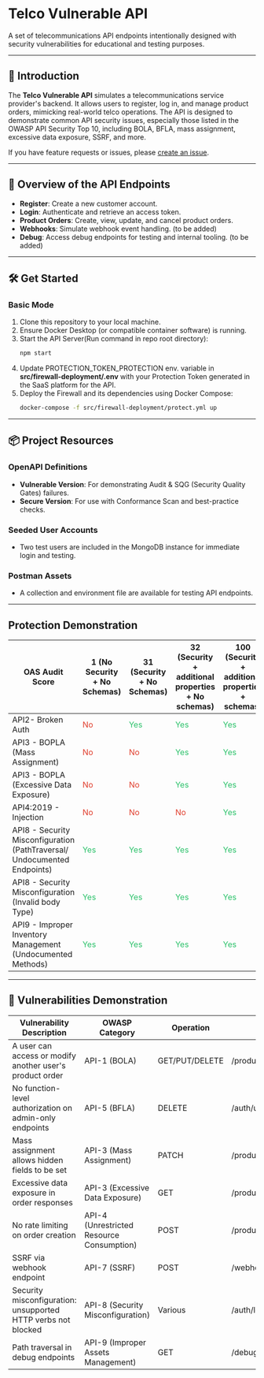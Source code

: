 
# Telco Vulnerable API

A set of telecommunications API endpoints intentionally designed with security vulnerabilities for educational and testing purposes.

---

## 📘 Introduction

The **Telco Vulnerable API** simulates a telecommunications service provider's backend. It allows users to register, log in, and manage product orders, mimicking real-world telco operations. The API is designed to demonstrate common API security issues, especially those listed in the OWASP API Security Top 10, including BOLA, BFLA, mass assignment, excessive data exposure, SSRF, and more.

If you have feature requests or issues, please [create an issue](https://github.com/your-org/telco-vulnerable-api/issues/new).

---

## 🚀 Overview of the API Endpoints

- **Register**: Create a new customer account.
- **Login**: Authenticate and retrieve an access token.
- **Product Orders**: Create, view, update, and cancel product orders.
- **Webhooks**: Simulate webhook event handling. (to be added)
- **Debug**: Access debug endpoints for testing and internal tooling. (to be added)

---

## 🛠️ Get Started

### Basic Mode

1. Clone this repository to your local machine.
2. Ensure Docker Desktop (or compatible container software) is running.
3. Start the API Server(Run command in repo root directory):
   ```bash
   npm start
   ```
4. Update PROTECTION_TOKEN_PROTECTION env. variable in **src/firewall-deployment/.env** with your Protection Token generated in the SaaS platform for the API.
4. Deploy the Firewall and its dependencies using Docker Compose:
   ```bash
   docker-compose -f src/firewall-deployment/protect.yml up
   ```

---

## 📦 Project Resources

### OpenAPI Definitions

- **Vulnerable Version**: For demonstrating Audit & SQG (Security Quality Gates) failures.
- **Secure Version**: For use with Conformance Scan and best-practice checks.

### Seeded User Accounts

- Two test users are included in the MongoDB instance for immediate login and testing.

### Postman Assets

- A collection and environment file are available for testing API endpoints.

---

## Protection Demonstration

| OAS Audit Score | 1 (No Security + No Schemas) | 31 (Security + No Schemas) | 32 (Security + additional properties + No schemas) | 100 (Security + additional properties + schemas) |
| --- | --- | --- | --- | --- |
| API2- Broken Auth | <span style="color: rgb(224, 62, 45);">No</span> | <span style="color: rgb(45, 194, 107);">Yes</span> | <span style="color: rgb(45, 194, 107);">Yes</span> | <span style="color: rgb(45, 194, 107);">Yes</span> |
| API3 - BOPLA (Mass Assignment) | <span style="color: rgb(224, 62, 45);">No</span> | <span style="color: rgb(224, 62, 45);">No</span> | <span style="color: rgb(45, 194, 107);">Yes</span> | <span style="color: rgb(45, 194, 107);">Yes</span> |
| API3 - BOPLA (Excessive Data Exposure) | <span style="color: rgb(224, 62, 45);">No</span> | <span style="color: rgb(224, 62, 45);">No</span> | <span style="color: rgb(45, 194, 107);">Yes</span> | <span style="color: rgb(45, 194, 107);">Yes</span> |
| API4:2019 - Injection | <span style="color: rgb(224, 62, 45);">No</span> | <span style="color: rgb(224, 62, 45);">No</span> | <span style="color: rgb(224, 62, 45);">No</span> | <span style="color: rgb(45, 194, 107);">Yes</span> |
| API8 - Security Misconfiguration  <br>(PathTraversal/ Undocumented Endpoints) | <span style="color: rgb(45, 194, 107);">Yes</span> | <span style="color: rgb(45, 194, 107);">Yes</span> | <span style="color: rgb(45, 194, 107);">Yes</span> | <span style="color: rgb(45, 194, 107);">Yes</span> |
| API8 - Security Misconfiguration (Invalid body Type) | <span style="color: rgb(45, 194, 107);">Yes</span> | <span style="color: rgb(45, 194, 107);">Yes</span> | <span style="color: rgb(45, 194, 107);">Yes</span> | <span style="color: rgb(45, 194, 107);">Yes</span> |
| API9 - Improper Inventory Management (Undocumented Methods) | <span style="color: rgb(45, 194, 107);">Yes</span> | <span style="color: rgb(45, 194, 107);">Yes</span> | <span style="color: rgb(45, 194, 107);">Yes</span> | <span style="color: rgb(45, 194, 107);">Yes</span> |

---

## 🔐 Vulnerabilities Demonstration

| Vulnerability Description | OWASP Category | Operation | Endpoint | Source Code |
|---------------------------|----------------|-----------|----------|-------------|
| A user can access or modify another user's product order | API-1 (BOLA) | GET/PUT/DELETE | /productOrder/{orderId} | productOrderController.js |
| No function-level authorization on admin-only endpoints | API-5 (BFLA) | DELETE | /auth/user/{username} | authController.js |
| Mass assignment allows hidden fields to be set | API-3 (Mass Assignment) | PATCH | /productOrder/{orderId} | productOrderController.js |
| Excessive data exposure in order responses | API-3 (Excessive Data Exposure) | GET | /productOrder/{orderId} | productOrderController.js |
| No rate limiting on order creation | API-4 (Unrestricted Resource Consumption) | POST | /productOrder | productOrderController.js |
| SSRF via webhook endpoint | API-7 (SSRF) | POST | /webhook | webhookController.js |
| Security misconfiguration: unsupported HTTP verbs not blocked | API-8 (Security Misconfiguration) | Various | /auth/login | authRoutes.js |
| Path traversal in debug endpoints | API-9 (Improper Assets Management) | GET | /debug/files | debugController.js |

&nbsp;